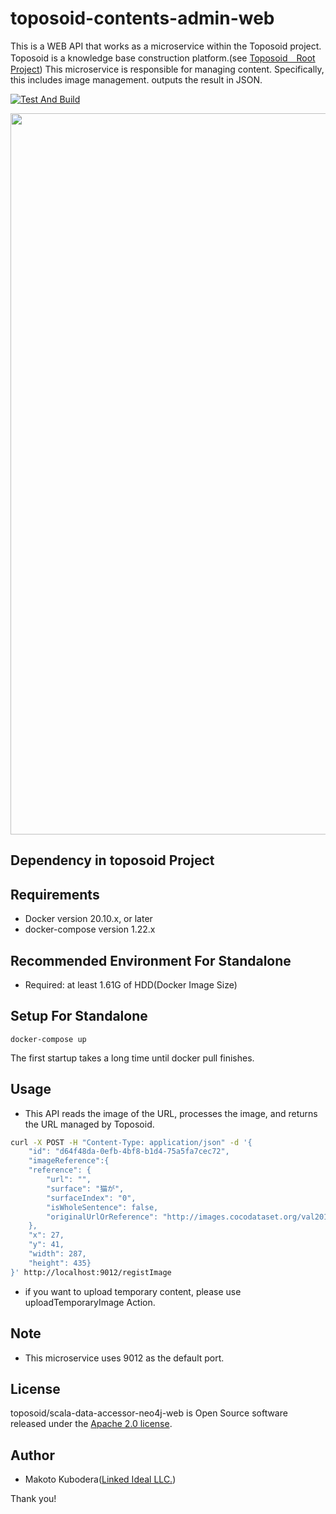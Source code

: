 # toposoid-contents-admin-web
This is a WEB API that works as a microservice within the Toposoid project.
Toposoid is a knowledge base construction platform.(see [Toposoid　Root Project](https://github.com/toposoid/toposoid.git))
This microservice is responsible for managing content. Specifically, this includes image management. outputs the result in JSON.

[![Test And Build](https://github.com/toposoid/toposoid-contents-admin-web/actions/workflows/action.yml/badge.svg)](https://github.com/toposoid/toposoid-contents-admin-web/actions/workflows/action.yml)

<img width="1154"  src="https://github.com/toposoid/toposoid-contents-admin-web/assets/82787843/eb464f57-2129-4e39-abbc-de0f4837aad9">

## Dependency in toposoid Project

## Requirements
* Docker version 20.10.x, or later
* docker-compose version 1.22.x

## Recommended Environment For Standalone
* Required: at least 1.61G of HDD(Docker Image Size)

## Setup For Standalone
```bssh
docker-compose up
```
The first startup takes a long time until docker pull finishes.
## Usage
* This API reads the image of the URL, processes the image, and returns the URL managed by Toposoid.
```bash
curl -X POST -H "Content-Type: application/json" -d '{
    "id": "d64f48da-0efb-4bf8-b1d4-75a5fa7cec72",
    "imageReference":{
    "reference": {
        "url": "",
        "surface": "猫が",
        "surfaceIndex": "0",
        "isWholeSentence": false,
        "originalUrlOrReference": "http://images.cocodataset.org/val2017/000000039769.jpg"
    },
    "x": 27,
    "y": 41,
    "width": 287,
    "height": 435}
}' http://localhost:9012/registImage
```
* if you want to upload temporary content, please use uploadTemporaryImage Action.

## Note
* This microservice uses 9012 as the default port.

## License
toposoid/scala-data-accessor-neo4j-web is Open Source software released under the [Apache 2.0 license](https://www.apache.org/licenses/LICENSE-2.0.html).

## Author
* Makoto Kubodera([Linked Ideal LLC.](https://linked-ideal.com/))

Thank you!

